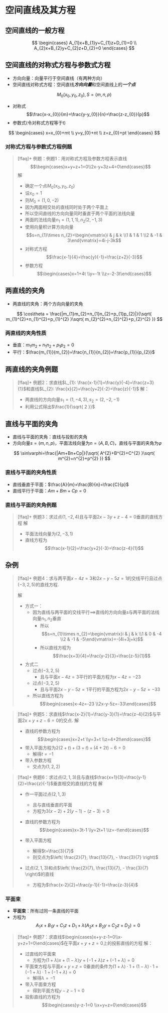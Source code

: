 # 空间直线及其方程

## 空间直线的一般方程

$$
\begin{cases}
A_{1}x+B_{1}y+C_{1}z+D_{1}=0 \\
A_{2}x+B_{2}y+C_{2}z+D_{2}=0
\end{cases}
$$

## 空间直线的对称式方程与参数式方程

- 方向向量：向量平行于空间直线（有两种方向）
- 空间直线对称式方程：空间直线***方向向量***和空间直线上的***一个点***

$$
M_{0}(x_{0},y_{0},z_{0}),S=(m,n,p)
$$

- 对称式
$$\frac{x-x_{0}}{m}=\frac{y-y_{0}}{n}=\frac{z-z_{0}}{p}$$
- 参数式(令对称式方程等于t)

$$
\begin{cases}
x=x_{0}+mt \\
y=y_{0}+nt \\
z=z_{0}+pt
\end{cases}
$$

### 对称式方程与参数式方程例题

> [!faq]+ 例题：例题1：用对称式方程及参数方程表示直线$$\begin{cases}x+y+z+1=0\\2x-y+3z+4=0\end{cases}$$
> 解
> - 确定一个点$M_{0}(x_{0},y_{0},z_{0})$
> - 设$x_{0}=1$
> - 则$M_{0}=(1,0,-2)$
> - 因为两面相交处的直线同时处于两个平面上
> - 所以空间直线的方向向量同时垂直于两个平面的法线向量
> - 两面的法线向量$n_{1}=(1,1,1),n_{2}(2,-1,3)$
> - 使用向量积计算方向向量$$s=n_{1}\times n_{2}=\begin{vmatrix}i & j & k \\1 & 1 & 1 \\2 & -1 & 3\end{vmatrix}=4i-j-3k$$
> - 对称式方程$$\frac{x-1}{4}=\frac{y}{-1}=\frac{z+2}{-3}$$
> - 参数方程$$\begin{cases}x=1+4t \\y=-1t \\z=-2-3t\end{cases}$$

## 两直线的夹角

- 两直线的夹角：两个方向向量的夹角

$$
\cos\theta = \frac{|m_{1}m_{2}+n_{1}n_{2}+p_{1}p_{2}|}{\sqrt{ m_{1}^{2}+n_{1}^{2}+p_{1}^{2} }\sqrt{ m_{2}^{2}+n_{2}^{2}+p_{2}^{2} }}
$$

### 两直线的夹角性质

- 垂直：$m_{1}m_{2}+n_{1}n_{2}+p_{1}p_{2}=0$
- 平行：$\frac{m_{1}}{m_{2}}=\frac{n_{1}}{n_{2}}=\frac{p_{1}}{p_{2}}$

## 两直线的夹角例题

>[!faq]+  例题2：求直线$L_{1}: \frac{x-1}{1}=\frac{y}{-4}=\frac{z+3}{1}$和直线$L_{2}: \frac{x}{2}=\frac{y+2}{-2}=\frac{z}{-1}$
>解：
> - 两直线的方向向量$s_{1}=(1,-4,3),s_{2}=(2,-2,-1)$
> - 利用公式得出$\frac{1}{\sqrt{ 2 }}$

## 直线与平面的夹角

- 直线与平面的夹角：直线与投影的夹角
- 方向向量$s=(m,n,p)$，平面法线向量为$n=(A,B,C)$，直线与平面的夹角为$\varphi$

$$
\sin\varphi=\frac{|Am+Bn+Cp|}{\sqrt{ A^{2}+B^{2}+C^{2} }\sqrt{ m^{2}+n^{2}+p^{2} }}
$$

### 直线与平面的夹角性质

- 直线垂直于平面：$\frac{A}{m}=\frac{B}{n}=\frac{C}{p}$
- 直线平行于平面：$Am+Bm+Cp=0$

### 直线与平面的夹角例题

>[!faq]+  例题3：求过点$(1,-2,4)$且与平面$2x-3y+z-4=0$垂直的直线方程
> 解
> - 平面法线向量为$(2,-3,1)$
> - 直线方程为$$\frac{x-1}{2}=\frac{y+2}{-3}=\frac{z-4}{1}$$

## 杂例

>[!faq]+  例题4：求与两平面$x-4z=3$和$2x-y-5z=1$的交线平行且过点$(-3,2,5)$的直线方程.
> 
> 解
> - 方式一：
> 	- 因为直线与两平面的交线平行$\implies$直线的方向向量$s$与两平面的法线向量$n_{1},n_{2}$垂直
> 		- 所以$$s=n_{1}\times n_{2}=\begin{vmatrix}i & j & k \\1 & 0 & -4 \\2 & -1 & -5\end{vmatrix}=-(4i+3j+k)$$
> 		- 所以直线方程为$$\frac{x+3}{4}=\frac{y-2}{3}=\frac{z-5}{1}$$
> - 方式二
> 	- 过点$(-3,2,5)$
> 		- 且与平面$x-4z=3$平行的平面方程为$x-4z=-23$
> 	- 过点$(-3,2,5)$
> 		- 且与平面$2x-y-5z=1$平行的平面方程为$2x-y-5z=-33$
> 	- 所以直线方程为$$\begin{cases}x-4z=-23 \\2x-y-5z=-33\end{cases}$$


>[!faq]+  例题5：求直线$\frac{x-2}{1}=\frac{y-3}{1}=\frac{z-4}{2}$与平面$2x+y+z-6=0$的交点.
> 解
> - 直线的参数方程为$$\begin{cases}x=2+t \\y=3+t \\z=4+2t\end{cases}$$
> - 带入平面方程为$2(2+t)+(3+t)+(4+2t)-6=0$
> 	- 解得$t=-1$
> - 带入参数方程
> 	- 交点为$(1,2,2)$

>[!faq]+  例题6：求过点$(2,1,3)$且与直线$\frac{x+1}{3}=\frac{y-1}{2}=\frac{z}{-1}$垂直相交的直线的方程
> 解
> - 作一平面过点$(2,1,3)$
> 	- 且与直线垂直的平面
> 	- 方程为$3(x-2)+2(y-1)-(z-3)=0$
> - 直线的参数方程为$$\begin{cases}x=3t-1 \\y=2t+1 \\z=-t\end{cases}$$
> 
> - 带入平面方程
> 	- 解得$t=\frac{3}{7}$
> 	- 则交点为$\left( \frac{2}{7}, \frac{13}{7}, - \frac{3}{7} \right)$
> - 过点$(2,1,3)$和点$\left( \frac{2}{7}, \frac{13}{7}, - \frac{3}{7} \right)$的直线
> 	- 方程为$\frac{x-2}{2}=\frac{y-1}{-1}=\frac{z-3}{4}$

### 平面束

- **平面束**：所有过同一条直线的平面
- 方程为$$A_{1}x+B_{1}y+C_{1}z+D_{1}+\lambda(A_{2}x+B_{2}y+C_{2}z+D_{2})=0$$

>[!faq]+  例题7：求直线$\begin{cases}x+y-z-1=0\\x-y+z+1=0\end{cases}$在平面$x+y+z=0$上的投影直线的方程
> 解：
> - 过直线的平面束
> 	- 方程为$(1+\lambda)x+(1-\lambda)y+(-1+\lambda)z+(-1+\lambda)=0$
> - 平面束方程与平面$x+y+z=0$垂直的条件为$(1+\lambda)\cdot1+(1-\lambda)\cdot1+(-1+\lambda)\cdot1+(-1+\lambda)=0$
> 	- 解得$\lambda=-1$
> - 带入平面束方程
> 	- 得到平面方程$y-z-1=0$
> - 投影直线的方程为$$\begin{cases}y-z-1=0 \\x+y+z=0\end{cases}$$

